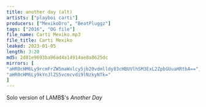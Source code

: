 ```yaml
---
title: another day (alt)
artists: ["playboi carti"]
producers: ["MexikoDro", "BeatPluggz"]
tags: ["2016", "OG file"]
file_name: Carti Mexiko.mp3
file_title: Carti Mexiko
leaked: 2023-01-05
length: 3:20
md5: 2d81e9693ba96ad4a14914ae8a8625dc
mirrors: [
"aHR0cHM6Ly9rcmFrZW5maWxlcy5jb20vdmlldy83cHBUVlhSM3ExL2ZpbGUuaHRtbA==",
"aHR0cHM6Ly9kYnJlZS5vcmcvdi9lNzkyNTk="
]
---
```

Solo version of LAMB$'s *Another Day*
